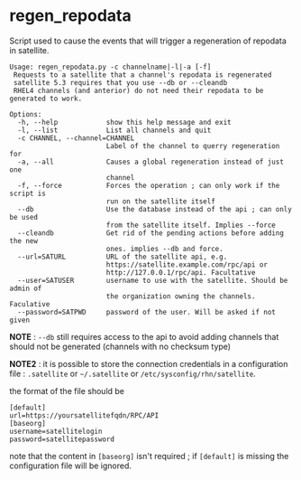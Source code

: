 regen\_repodata
==============

Script used to cause the events that will trigger a regeneration of repodata in satellite.

~~~
Usage: regen_repodata.py -c channelname|-l|-a [-f]
 Requests to a satellite that a channel's repodata is regenerated
 satellite 5.3 requires that you use --db or --cleandb
 RHEL4 channels (and anterior) do not need their repodata to be generated to work.

Options:
  -h, --help            show this help message and exit
  -l, --list            List all channels and quit
  -c CHANNEL, --channel=CHANNEL
                        Label of the channel to querry regeneration for
  -a, --all             Causes a global regeneration instead of just one
                        channel
  -f, --force           Forces the operation ; can only work if the script is
                        run on the satellite itself
  --db                  Use the database instead of the api ; can only be used
                        from the satellite itself. Implies --force
  --cleandb             Get rid of the pending actions before adding the new
                        ones. implies --db and force.
  --url=SATURL          URL of the satellite api, e.g.
                        https://satellite.example.com/rpc/api or
                        http://127.0.0.1/rpc/api. Facultative
  --user=SATUSER        username to use with the satellite. Should be admin of
                        the organization owning the channels. Faculative
  --password=SATPWD     password of the user. Will be asked if not given
~~~
**NOTE** : `--db`  still requires access to the api to avoid adding channels that should not be generated (channels with no checksum type)

**NOTE2** : it is possible to store the connection credentials in a configuration file : `.satellite` or `~/.satellite` or `/etc/sysconfig/rhn/satellite`.

the format of the file should be

    [default]
    url=https://yoursatellitefqdn/RPC/API
    [baseorg]
    username=satellitelogin
    password=satellitepassword

note that the content in `[baseorg]` isn't required ; if `[default]` is missing the configuration file will be ignored.
